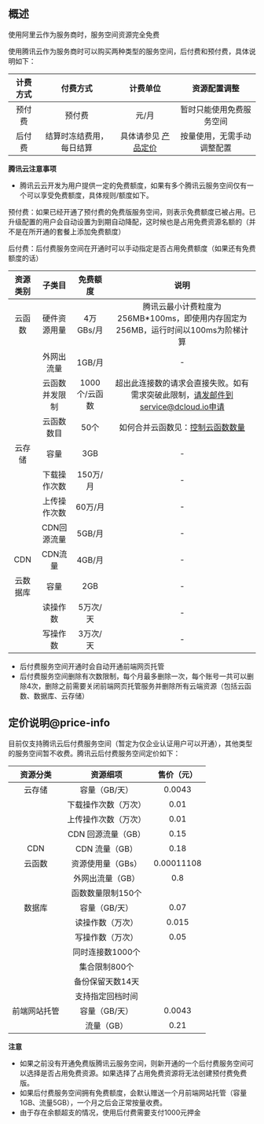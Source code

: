 ## 概述

使用阿里云作为服务商时，服务空间资源完全免费

使用腾讯云作为服务商时可以购买两种类型的服务空间，后付费和预付费，具体说明如下：

|计费方式	|付费方式									|计费单位																								|资源配置调整								|
|:-:			|:-:											|:-:																										|:-:												|
|预付费		|预付费										|元/月																									|暂时只能使用免费服务空间		|
|后付费		|结算时冻结费用，每日结算	|具体请参见 [产品定价](uniCloud/price?id=price-info)	|按量使用，无需手动调整配置	|

**腾讯云注意事项**

- 腾讯云云开发为用户提供一定的免费额度，如果有多个腾讯云服务空间仅有一个可以享受免费额度，具体规则/额度如下。

预付费：如果已经开通了预付费的免费版服务空间，则表示免费额度已被占用。已升级配置的用户会自动设置为到期自动降配，这时候也是占用免费资源名额的（并不是在所开通的套餐上添加免费额度）

后付费：后付费服务空间在开通时可以手动指定是否占用免费额度（如果还有免费额度的话）

|资源类别	|子类目					|免费额度					|说明																																							|
|:-:			|:-:						|:-:					|:-:																																							|
|云函数		|硬件资源用量		|4万GBs/月		|腾讯云最小计费粒度为256MB*100ms，即使用内存固定为256MB，运行时间以100ms为阶梯计算|
|					|外网出流量			|1GB/月				|-																																								|
|					|云函数并发限制	|1000个/云函数|超出此连接数的请求会直接失败。如有需求突破此限制，请发邮件到service@dcloud.io申请|
|					|云函数数目			|50个					|如何合并云函数见：[控制云函数数量](uniCloud/faq?id=merge-functions)																													|
|云存储		|容量						|3GB					|-																																								|
|					|下载操作次数		|150万/月			|-																																								|
|					|上传操作次数		|60万/月			|-																																								|
|					|CDN回源流量		|5GB/月				|-																																								|
|CDN			|CDN流量				|4GB/月				|-																																								|
|云数据库	|容量						|2GB					|-																																								|
|					|读操作数				|5万次/天			|-																																								|
|					|写操作数				|3万次/天			|-																																								|

- 后付费服务空间开通时会自动开通前端网页托管
- 后付费服务空间删除有次数限制，每个月最多删除一次，每个账号一共可以删除4次，删除之前需要关闭前端网页托管服务并删除所有云端资源（包括云函数、数据库、云存储）

## 定价说明@price-info

目前仅支持腾讯云后付费服务空间（暂定为仅企业认证用户可以开通），其他类型的服务空间暂不收费。腾讯云后付费服务空间定价如下：

|资源分类			|资源细项							|售价（元）	|
|:-:					|:-:									|:-:				|
|云存储				|容量（GB/天）				|0.0043			|
|							|下载操作次数（万次）	|0.01				|
|							|上传操作次数（万次）	|0.01				|
|							|CDN 回源流量（GB）		|0.15				|
|CDN					|CDN 流量（GB）				|0.18				|
|云函数				|资源使用量（GBs）		|0.00011108	|
|							|外网出流量（GB）			|0.8				|
|							|函数数量限制150个		|						|
|数据库				|容量（GB/天）				|0.07				|
|							|读操作数（万次）			|0.015			|
|							|写操作数（万次）			|0.05				|
|							|同时连接数1000个			|						|
|							|集合限制800个				|						|
|							|备份保留天数14天			|						|
|							|支持指定回档时间			|						|
|前端网站托管	|容量（GB/天）				|0.0043			|
|							|流量（GB）						|0.21				|

**注意**

- 如果之前没有开通免费版腾讯云服务空间，则新开通的一个后付费服务空间可以选择是否占用免费资源。如果选择了占用免费资源将无法创建预付费免费版。
- 如果后付费服务空间拥有免费额度，会默认赠送一个月前端网站托管（容量1GB、流量5GB），一个月之后会正常按量收费。
- 由于存在余额超支的情况，使用后付费需要支付1000元押金
